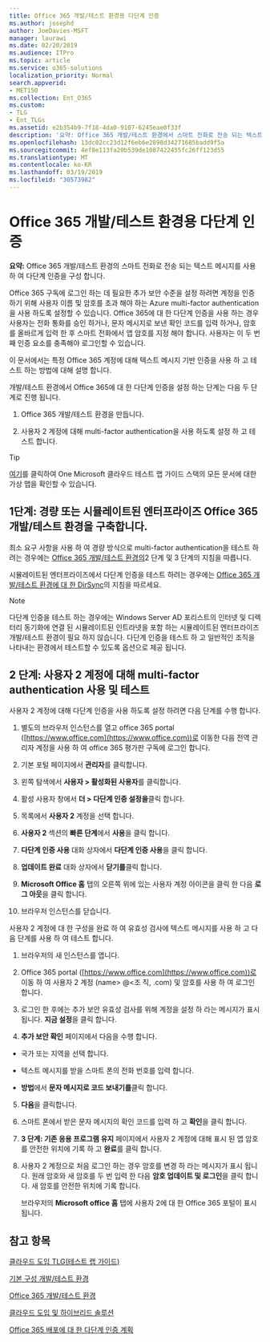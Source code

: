 ```yaml
---
title: Office 365 개발/테스트 환경용 다단계 인증
ms.author: josephd
author: JoeDavies-MSFT
manager: laurawi
ms.date: 02/20/2019
ms.audience: ITPro
ms.topic: article
ms.service: o365-solutions
localization_priority: Normal
search.appverid:
- MET150
ms.collection: Ent_O365
ms.custom:
- TLG
- Ent_TLGs
ms.assetid: e2b354b9-7f18-4da0-9107-6245eae0f33f
description: '요약: Office 365 개발/테스트 환경에서 스마트 전화로 전송 되는 텍스트 메시지를 사용 하 여 다단계 인증을 구성 합니다.'
ms.openlocfilehash: 13dc02cc23d12f6eb6e2898d34271685badd9f5a
ms.sourcegitcommit: 4ef8e113fa20b539de1087422455fc26ff123d55
ms.translationtype: MT
ms.contentlocale: ko-KR
ms.lasthandoff: 03/19/2019
ms.locfileid: "30573982"
---
```

# <a name="multi-factor-authentication-for-your-office-365-devtest-environment"></a>Office 365 개발/테스트 환경용 다단계 인증

 **요약:** Office 365 개발/테스트 환경의 스마트 전화로 전송 되는 텍스트 메시지를 사용 하 여 다단계 인증을 구성 합니다.
  
Office 365 구독에 로그인 하는 데 필요한 추가 보안 수준을 설정 하려면 계정을 인증 하기 위해 사용자 이름 및 암호를 초과 해야 하는 Azure multi-factor authentication을 사용 하도록 설정할 수 있습니다. Office 365에 대 한 다단계 인증을 사용 하는 경우 사용자는 전화 통화를 승인 하거나, 문자 메시지로 보낸 확인 코드를 입력 하거나, 암호를 올바르게 입력 한 후 스마트 전화에서 앱 암호를 지정 해야 합니다. 사용자는 이 두 번째 인증 요소를 충족해야 로그인할 수 있습니다. 
  
이 문서에서는 특정 Office 365 계정에 대해 텍스트 메시지 기반 인증을 사용 하 고 테스트 하는 방법에 대해 설명 합니다.
  
개발/테스트 환경에서 Office 365에 대 한 다단계 인증을 설정 하는 단계는 다음 두 단계로 진행 됩니다.
  
1. Office 365 개발/테스트 환경을 만듭니다.
    
2. 사용자 2 계정에 대해 multi-factor authentication을 사용 하도록 설정 하 고 테스트 합니다.
    
> [!TIP]
> [여기](http://aka.ms/catlgstack)를 클릭하여 One Microsoft 클라우드 테스트 랩 가이드 스택의 모든 문서에 대한 가상 맵을 확인할 수 있습니다.
  
## <a name="phase-1-build-out-your-lightweight-or-simulated-enterprise-office-365-devtest-environment"></a>1단계: 경량 또는 시뮬레이트된 엔터프라이즈 Office 365 개발/테스트 환경을 구축합니다.

최소 요구 사항을 사용 하 여 경량 방식으로 multi-factor authentication을 테스트 하려는 경우에는 [Office 365 개발/테스트 환경의](office-365-dev-test-environment.md)2 단계 및 3 단계의 지침을 따릅니다.
  
시뮬레이트된 엔터프라이즈에서 다단계 인증을 테스트 하려는 경우에는 [Office 365 개발/테스트 환경에 대 한 DirSync](dirsync-for-your-office-365-dev-test-environment.md)의 지침을 따르세요.
  
> [!NOTE]
> 다단계 인증을 테스트 하는 경우에는 Windows Server AD 포리스트의 인터넷 및 디렉터리 동기화에 연결 된 시뮬레이트된 인트라넷을 포함 하는 시뮬레이트된 엔터프라이즈 개발/테스트 환경이 필요 하지 않습니다. 다단계 인증을 테스트 하 고 일반적인 조직을 나타내는 환경에서 테스트할 수 있도록 옵션으로 제공 됩니다. 
  
## <a name="phase-2-enable-and-test-multi-factor-authentication-for-the-user-2-account"></a>2 단계: 사용자 2 계정에 대해 multi-factor authentication 사용 및 테스트

사용자 2 계정에 대해 다단계 인증을 사용 하도록 설정 하려면 다음 단계를 수행 합니다.
  
1. 별도의 브라우저 인스턴스를 열고 office 365 portal ([https://www.office.com](https://www.office.com))로 이동한 다음 전역 관리자 계정을 사용 하 여 office 365 평가판 구독에 로그인 합니다.
    
2. 기본 포털 페이지에서 **관리자**를 클릭합니다.
    
3. 왼쪽 탐색에서 **사용자 > 활성화된 사용자**를 클릭합니다.
    
4. 활성 사용자 창에서 **더 > 다단계 인증 설정을**클릭 합니다.
    
5. 목록에서 **사용자 2** 계정을 선택 합니다.
    
6. **사용자 2** 섹션의 **빠른 단계**에서 **사용**을 클릭 합니다.
    
7. **다단계 인증 사용** 대화 상자에서 **다단계 인증 사용**을 클릭 합니다.
    
8. **업데이트 완료** 대화 상자에서 **닫기를**클릭 합니다.
    
9. **Microsoft Office 홈** 탭의 오른쪽 위에 있는 사용자 계정 아이콘을 클릭 한 다음 **로그 아웃**을 클릭 합니다.
    
10. 브라우저 인스턴스를 닫습니다.
    
사용자 2 계정에 대 한 구성을 완료 하 여 유효성 검사에 텍스트 메시지를 사용 하 고 다음 단계를 사용 하 여 테스트 합니다.
  
1. 브라우저의 새 인스턴스를 엽니다.
    
2. Office 365 portal ([https://www.office.com](https://www.office.com))로 이동 하 여 사용자 2 계정 (name> @\<조 직, .com) 및 암호를 사용 하 여 로그인 합니다.
    
3. 로그인 한 후에는 추가 보안 유효성 검사를 위해 계정을 설정 하 라는 메시지가 표시 됩니다. **지금 설정**을 클릭 합니다.
    
4. **추가 보안 확인** 페이지에서 다음을 수행 합니다.
    
  - 국가 또는 지역을 선택 합니다.
    
  - 텍스트 메시지를 받을 스마트 폰의 전화 번호를 입력 합니다.
    
  - **방법**에서 **문자 메시지로 코드 보내기를**클릭 합니다.
    
5. **다음**을 클릭합니다.
    
6. 스마트 폰에서 받은 문자 메시지의 확인 코드를 입력 하 고 **확인**을 클릭 합니다.
    
7. **3 단계: 기존 응용 프로그램 유지** 페이지에서 사용자 2 계정에 대해 표시 된 앱 암호를 안전한 위치에 기록 하 고 **완료**를 클릭 합니다.
    
8. 사용자 2 계정으로 처음 로그인 하는 경우 암호를 변경 하 라는 메시지가 표시 됩니다. 원래 암호와 새 암호를 두 번 입력 한 다음 **암호 업데이트 및 로그인**을 클릭 합니다. 새 암호를 안전한 위치에 기록 합니다.
    
    브라우저의 **Microsoft office 홈** 탭에 사용자 2에 대 한 Office 365 포털이 표시 됩니다.
    
## <a name="see-also"></a>참고 항목

[클라우드 도입 TLG(테스트 랩 가이드)](cloud-adoption-test-lab-guides-tlgs.md)
  
[기본 구성 개발/테스트 환경](base-configuration-dev-test-environment.md)
  
[Office 365 개발/테스트 환경](office-365-dev-test-environment.md)
  
[클라우드 도입 및 하이브리드 솔루션](cloud-adoption-and-hybrid-solutions.md)

[Office 365 배포에 대 한 다단계 인증 계획](https://support.office.com/article/Plan-for-multi-factor-authentication-for-Office-365-Deployments-043807b2-21db-4d5c-b430-c8a6dee0e6ba)

